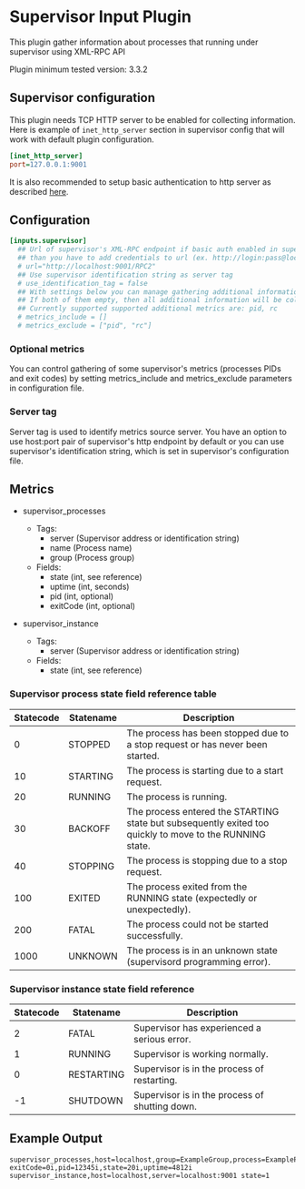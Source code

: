 # Supervisor Input Plugin

This plugin gather information about processes that running under supervisor using XML-RPC API

Plugin minimum tested version: 3.3.2

## Supervisor configuration

This plugin needs TCP HTTP server to be enabled for collecting information. Here is example of
`inet_http_server` section in supervisor config that will work with default plugin configuration.

```ini
[inet_http_server]
port=127.0.0.1:9001
```

It is also recommended to setup basic authentication to http server as described [here](http://supervisord.org/configuration.html#inet-http-server-section-values).

## Configuration

```toml
[inputs.supervisor]
  ## Url of supervisor's XML-RPC endpoint if basic auth enabled in supervisor http server,
  ## than you have to add credentials to url (ex. http://login:pass@localhost:9001/RPC2)
  # url="http://localhost:9001/RPC2"
  ## Use supervisor identification string as server tag
  # use_identification_tag = false
  ## With settings below you can manage gathering additional information about processes
  ## If both of them empty, then all additional information will be collected.
  ## Currently supported supported additional metrics are: pid, rc
  # metrics_include = []
  # metrics_exclude = ["pid", "rc"]
```

### Optional metrics

You can control gathering of some supervisor's metrics (processes PIDs and exit codes) by setting metrics_include
and metrics_exclude parameters in configuration file.

### Server tag

Server tag is used to identify metrics source server. You have an option to use host:port pair of supervisor's http
endpoint by default or you can use supervisor's identification string, which is set in supervisor's configuration file.

## Metrics

- supervisor_processes
  - Tags:
    - server (Supervisor address or identification string)
    - name (Process name)
    - group (Process group)
  - Fields:
    - state (int, see reference)
    - uptime (int, seconds)
    - pid (int, optional)
    - exitCode (int, optional)

- supervisor_instance
  - Tags:
    - server (Supervisor address or identification string)
  - Fields:
    - state (int, see reference)

### Supervisor process state field reference table

|Statecode|Statename|                                            Description                                                 |
|--------|----------|--------------------------------------------------------------------------------------------------------|
|    0   |  STOPPED |             The process has been stopped due to a stop request or has never been started.              |
|   10   | STARTING |                             The process is starting due to a start request.                            |
|   20   |  RUNNING |                                       The process is running.                                          |
|   30   |  BACKOFF |The process entered the STARTING state but subsequently exited too quickly to move to the RUNNING state.|
|   40   | STOPPING |                           The process is stopping due to a stop request.                               |
|   100  |  EXITED  |                 The process exited from the RUNNING state (expectedly or unexpectedly).                |
|   200  |   FATAL  |                            The process could not be started successfully.                              |
|  1000  |  UNKNOWN |                  The process is in an unknown state (supervisord programming error).                   |

### Supervisor instance state field reference

|Statecode| Statename  |                  Description                 |
|---------|------------|----------------------------------------------|
|    2    |    FATAL   |  Supervisor has experienced a serious error. |
|    1    |   RUNNING  |         Supervisor is working normally.      |
|    0    | RESTARTING |  Supervisor is in the process of restarting. |
|   -1    |  SHUTDOWN  |Supervisor is in the process of shutting down.|

## Example Output

```shell
supervisor_processes,host=localhost,group=ExampleGroup,process=ExampleProcess,server=localhost:9001 exitCode=0i,pid=12345i,state=20i,uptime=4812i
supervisor_instance,host=localhost,server=localhost:9001 state=1
```
